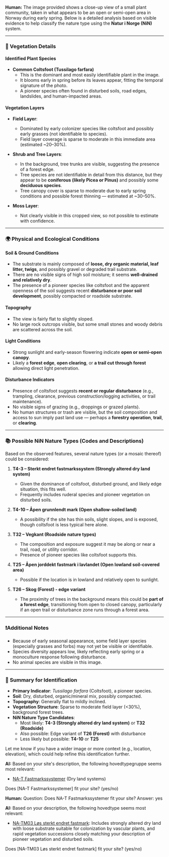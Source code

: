 **Human:** The image provided shows a close-up view of a small plant community, taken in what appears to be an open or semi-open area in Norway during early spring. Below is a detailed analysis based on visible evidence to help classify the nature type using the **Natur i Norge (NiN)** system.

---

### 🌱 Vegetation Details

#### **Identified Plant Species**
- **Common Coltsfoot (Tussilago farfara)**
  - This is the dominant and most easily identifiable plant in the image.
  - It blooms early in spring before its leaves appear, fitting the temporal signature of the photo.
  - A pioneer species often found in disturbed soils, road edges, landslides, and human-impacted areas.

#### **Vegetation Layers**
- **Field Layer**:
  - Dominated by early colonizer species like coltsfoot and possibly early grasses (not identifiable to species).
  - Field layer coverage is sparse to moderate in this immediate area (estimated ~20–30%).

- **Shrub and Tree Layers**:
  - In the background, tree trunks are visible, suggesting the presence of a forest edge.
  - Tree species are not identifiable in detail from this distance, but they appear to be **coniferous (likely Picea or Pinus)** and possibly some **deciduous species**.
  - Tree canopy cover is sparse to moderate due to early spring conditions and possible forest thinning — estimated at ~30–50%.

- **Moss Layer**:
  - Not clearly visible in this cropped view, so not possible to estimate with confidence.

---

### 🌍 Physical and Ecological Conditions

#### **Soil & Ground Conditions**
- The substrate is mainly composed of **loose, dry organic material, leaf litter, twigs**, and possibly gravel or degraded trail substrate.
- There are no visible signs of high soil moisture; it seems **well-drained and relatively dry**.
- The presence of a pioneer species like coltsfoot and the apparent openness of the soil suggests recent **disturbance or poor soil development**, possibly compacted or roadside substrate.

#### **Topography**
- The view is fairly flat to slightly sloped.
- No large rock outcrops visible, but some small stones and woody debris are scattered across the soil.

#### **Light Conditions**
- Strong sunlight and early-season flowering indicate **open or semi-open canopy**.
- Likely a **forest edge**, **open clearing**, or **a trail cut through forest** allowing direct light penetration.

#### **Disturbance Indicators**
- Presence of coltsfoot suggests **recent or regular disturbance** (e.g., trampling, clearance, previous construction/logging activities, or trail maintenance).
- No visible signs of grazing (e.g., droppings or grazed plants).
- No human structures or trash are visible, but the soil composition and access to sun imply past land use — perhaps a **forestry operation**, **trail**, or **clearing**.

---

### 📚 Possible NiN Nature Types (Codes and Descriptions)

Based on the observed features, several nature types (or a mosaic thereof) could be considered:

1. **T4-3 – Sterkt endret fastmarkssystem (Strongly altered dry land system)**
   - Given the dominance of coltsfoot, disturbed ground, and likely edge situation, this fits well.
   - Frequently includes ruderal species and pioneer vegetation on disturbed soils.

2. **T4-10 – Åpen grunnlendt mark (Open shallow-soiled land)**
   - A possibility if the site has thin soils, slight slopes, and is exposed, though coltsfoot is less typical here alone.

3. **T32 – Vegkant (Roadside nature types)**
   - The composition and exposure suggest it may be along or near a trail, road, or utility corridor.
   - Presence of pioneer species like coltsfoot supports this.

4. **T25 – Åpen jorddekt fastmark i lavlandet (Open lowland soil-covered area)**
   - Possible if the location is in lowland and relatively open to sunlight.

5. **T26 – Skog (Forest) - edge variant**
   - The proximity of trees in the background means this could be **part of a forest edge**, transitioning from open to closed canopy, particularly if an open trail or disturbance zone runs through a forest area.

---

### ❗Additional Notes
- Because of early seasonal appearance, some field layer species (especially grasses and forbs) may not yet be visible or identifiable.
- Species diversity appears low, likely reflecting early spring or a monoculture response following disturbance.
- No animal species are visible in this image.

---

### 📌 Summary for Identification
- **Primary Indicator**: *Tussilago farfara* (Coltsfoot), a pioneer species.
- **Soil**: Dry, disturbed, organic/mineral mix, possibly compacted.
- **Topography**: Generally flat to mildly inclined.
- **Vegetation Structure**: Sparse to moderate field layer (<30%), background forest trees.
- **NiN Nature Type Candidates**:
  - Most likely: **T4-3 (Strongly altered dry land system)** or **T32 (Roadside)**
  - Also possible: Edge variant of **T26 (Forest)** with disturbance
  - Less likely but possible: **T4-10** or **T25**

Let me know if you have a wider image or more context (e.g., location, elevation), which could help refine this identification further.

**AI:** Based on your site's description, the following hovedtypegruppe seems most relevant:

- [NA-T Fastmarkssystemer](https://naturinorge.artsdatabanken.no/NIN-3.0-T-C-PE-NA-MB-NA-T) (Dry land systems)

Does [NA-T Fastmarkssystemer] fit your site? (yes/no)

**Human:** Question: Does NA-T Fastmarkssystemer fit your site? 
Answer: yes

**AI:** Based on your description, the following hovedtype seems most relevant:

- [NA-TM03 Løs sterkt endret fastmark](https://naturinorge.artsdatabanken.no/NIN-3.0-T-C-PE-NA-MB-A-TM03): Includes strongly altered dry land with loose substrate suitable for colonization by vascular plants, and rapid vegetation successions closely matching your description of pioneer vegetation and disturbed soils.

Does [NA-TM03 Løs sterkt endret fastmark] fit your site? (yes/no)